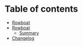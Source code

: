 # Table of contents

* [Rowboat](README.md)
* [Rowboat](docs/README.md)
  * [Summary](docs/summary.md)
* [Changelog](changelog.md)

